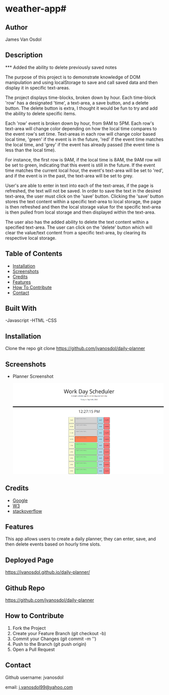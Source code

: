 # weather-app# <Timed-Quiz>

## Author

James Van Osdol

## Description

*** Added the ability to delete previously saved notes

The purpose of this project is to demonstrate knowledge of DOM manipulation and using localStorage to save and call saved data and then display it in specific text-areas. 

The project displays time-blocks, broken down by hour. Each time-block 'row' has a designated 'time', a text-area, a save button, and a delete button. The delete button is extra, I thought it would be fun to try and add the ability to delete specific items. 

Each 'row' event is broken down by hour, from 9AM to 5PM. Each row's text-area will change color depending on how the local time compares to the event row's set time. Text-areas in each row will change color based local time, 'green' if the event is in the future, 'red' if the event time matches the local time, and 'grey' if the event has already passed (the event time is less than the local time).

For instance, the first row is 9AM, if the local time is 8AM, the 9AM row will be set to green, indicating that this event is still in the future. If the event time matches the current local hour, the event's text-area will be set to 'red', and if the event is in the past, the text-area will be set to grey.


User's are able to enter in text into each of the text-areas, if the page is refreshed, the text will not be saved. In order to save the text in the desired text-area, the user must click on the 'save' button. Clicking the 'save' button stores the text content within a specific text-area to local storage, the page is then refreshed and then the local storage value for the specific text-area is then pulled from local storage and then displayed within the text-area. 

The user also has the added ability to delete the text content within a specified text-area. The user can click on the 'delete' button which will clear the value/text content from a specific text-area, by clearing its respective local storage.

## Table of Contents

- [Installation](#installation)
- [Screenshots](#screenshots)
- [Credits](#credits)
- [Features](#features)
- [How To Contribute](#how-to-contribute)
- [Contact](#contact)


## Built With

-Javascript
-HTML
-CSS



## Installation

Clone the repo
git clone https://github.com/jvanosdol/daily-planner


## Screenshots


- Planner Screenshot


  ![screenshot](/assets/planner-screenshot.png)


## Credits

- [Google](https://www.google.com)
- [W3](https://www.w3schools.com)
- [stackoverflow](https://stackoverflow.com/)

## Features

This app allows users to create a daily planner, they can enter, save, and then delete events based on hourly time slots.


## Deployed Page

https://jvanosdol.github.io/daily-planner/


## Github Repo

https://github.com/jvanosdol/daily-planner


## How to Contribute

1. Fork the Project
2. Create your Feature Branch (git checkout -b)
3. Commit your Changes (git commit -m '')
4. Push to the Branch (git push origin)
5. Open a Pull Request


## Contact

Github username: jvanosdol

email: j.vanosdol99@yahoo.com

